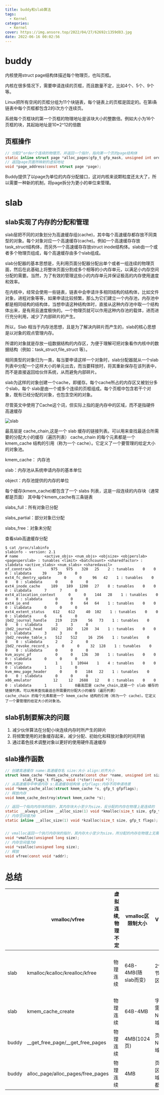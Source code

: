 ```yaml
---
title: buddy和slab算法
tags:
  - Kernel
categories:
  - Kernel
cover: https://img.ansore.top/2022/04/27/62692c1359d83.jpg
date: 2022-06-16 00:02:56
---
```


# buddy 

内核使用struct page结构体描述每个物理页，也叫页框。

内核在很多情况下，需要申请连续的页框，而且数量不定，比如4个、5个、9个等。

Linux把所有空闲的页框分组为11个块链表，每个链表上的页框是固定的。在第i条链表中每个页框都包含2的i次方个连续页。

系统每个页框块的第一个页框的物理地址是该块大小的整数倍。例如大小为16个页框的块，其起始地址是10*2^12的倍数

## 页框操作

```c
// 分配2^order个连续的物理页，并返回一个指针，指向第一个页的page结构体
static inline struct page *alloc_pages(gfp_t gfp_mask, unsigned int order);
// 返回page页面所映射的虚拟地址
void *page_address(const struct page *page);
```

Buddy提供了以page为单位的内存分配接口，这对内核来说颗粒度还太大了，所以需要一种新的机制，将page拆分为更小的单位来管理。

# slab

## slab实现了内存的分配和管理

slab层把不同的对象划分为高速缓存组(cache)，其中每个高速缓存都存放不同类型的对象。每个对象对应一个高速缓存(cache)。例如一个高速缓存存放task_struct结构体，而另外一个高速缓存存放struct inode结构体。slab由一个或者多个物理页组成，每个高速缓存由多个slab组成。



slab分配器的基本思想是，先利用页面分配器分配出单个或者一组连续的物理页面，然后在此基础上将整块页面分割成多个相等的小内存单元，以满足小内存空间分配的需要。当然，为了有效的管理这些小的内存单元并保证极高的内存使用速度和效率。

在内核中，经常会使用一些链表，链表中会申请许多相同结构的结构体，比如文件对象，进程对象等等，如果申请比较频繁，那么为它们建立一个内存池，内存池中都是相同结构的结构体，当想申请这种结构体时，直接从这种内存池中取一个结构体出来，是有用且速度极快的。一个物理页就可以作用这种内存池的载体，进而进行充分利用，减少了内部碎片的产生。

所以，Slab 相当于内存池思想，且是为了解决内碎片而产生的，slab的核心思想是以对象的观点管理内存。

所谓的对象就是存放一组数据结构的内存区，为便于理解可把对象看作内核中的数据结构（例如：task_struct,file_struct 等）。

相同类型的对象归为一类，每当要申请这样一个对象时，slab分配器就从一个slab列表中分配一个这样大小的单元出去，而当要释放时，将其重新保存在该列表中，而不是直接返回给伙伴系统，从而避免内部碎片。

slab为这样的对象创建一个cache，即缓存。每个cache所占的内存区又被划分多个slab，每个 slab是由一个或多个连续的页框组成。每个页框中包含若干个对象，既有已经分配的对象，也包含空闲的对象。

尽管英文中使用了Cache这个词，但实际上指的是内存中的区域，而不是指硬件高速缓存

![slab](https://img.ansore.top/2022/06/06/03498bdf04627edc92657e10e76abbcf.png)

最高层是 cache_chain,这是一个 slab 缓存的链接列表。可以用来查找最适合所需要的分配大小的缓存（遍历列表）
cache_chain 的每个元素都是一个 kmem_cache 结构的引用（称为一个 cache）。它定义了一个要管理的给定大小的对象池。

kmem_cache： 内存池

slab：内存池从系统申请内存的基本单位

object：内存池提供的内存的单位

每个缓存(kmem_cache)都包含了一个 slabs 列表，这是一段连续的内存块（通常都是页面）
其中每个kmem_cache有三条链表

slabs_full：所有对象已分配

slabs_partial：部分对象已分配

slabs_free：对象未分配



查看slab高速缓存分配

```
$ cat /proc/slabinfo
slabinfo - version: 2.1
# name            <active_objs> <num_objs> <objsize> <objperslab> <pagesperslab> : tunables <limit> <batchcount> <sharedfactor> : slabdata <active_slabs> <num_slabs> <sharedavail>
nf_conntrack         975    975    320   25    2 : tunables    0    0    0 : slabdata     39     39      0
ext4_fc_dentry_update      0      0     96   42    1 : tunables    0    0    0 : slabdata      0      0      0
ext4_inode_cache     189    189   1200   27    8 : tunables    0    0    0 : slabdata      7      7      0
ext4_allocation_context      0      0    144   28    1 : tunables    0    0    0 : slabdata      0      0      0
ext4_io_end            0      0     64   64    1 : tunables    0    0    0 : slabdata      0      0      0
ext4_extent_status    612    612     40  102    1 : tunables    0    0    0 : slabdata      6      6      0
jbd2_journal_handle    219    219     56   73    1 : tunables    0    0    0 : slabdata      3      3      0
jbd2_journal_head    102    102    120   34    1 : tunables    0    0    0 : slabdata      3      3      0
jbd2_revoke_table_s    512    512     16  256    1 : tunables    0    0    0 : slabdata      2      2      0
jbd2_revoke_record_s      0      0     32  128    1 : tunables    0    0    0 : slabdata      0      0      0
kvm_async_pf           0      0    136   30    1 : tunables    0    0    0 : slabdata      0      0      0
kvm_vcpu               1      1  10944    1    4 : tunables    0    0    0 : slabdata      1      1      0
kvm_mmu_page_header      0      0    184   22    1 : tunables    0    0    0 : slabdata      0      0      0
x86_emulator          12     12   2688   12    8 : tunables    0    0    0 : slabdata      1      1      0最高层是 cache_chain,这是一个 slab 缓存的链接列表。可以用来查找最适合所需要的分配大小的缓存（遍历列表）
cache_chain 的每个元素都是一个 kmem_cache 结构的引用（称为一个 cache）。它定义了一个要管理的给定大小的对象池。
```

## slab机制要解决的问题

1. 减少伙伴算法在分配小块连续内存时所产生的碎片
2. 将频繁使用的对象缓存起来，减少分配、初始化和释放对象的时间开销
3. 通过着色技术调整对象以更好的使用硬件高速缓存

## slab操作函数

```c
// 创建高速缓存 name:高速缓存名 size:大小 align:对齐大小 
struct kmem_cache *kmem_cache_create(const char *name, unsigned int size, unsigned int align,
		slab_flags_t flags, void (*ctor)(void *));
// 从高速缓存中申请内存 s:高速缓存结构体 gfpflags:内存不同申请场景
void *kmem_cache_alloc(struct kmem_cache *s, gfp_t gfpflags);
// 释放内存
void kmem_cache_destroy(struct kmem_cache *s);

// 返回一个指向内存块的指针，其内存块大小至少为size，反分配的内存在物理上是连续的
static __always_inline __alloc_size(1) void *kmalloc(size_t size, gfp_t flags);
// 内存空间值为0
static inline __alloc_size(1) void *kzalloc(size_t size, gfp_t flags);


// vmalloc返回一个执行内存块的指针，其内存大小至少为size，所分配的内存在物理上无需连续
void *vmalloc(unsigned long size);
// 内存空间值为0
void *vzalloc(unsigned long size);
// 释放
void vfree(const void *addr);
```

# 总结

|       | vmalloc/vfree                            | 虚拟连续,物理不定 | vmalloc区限制大小   | 页VMALLOC区                  | 可能睡眠，不能从中断上下文中调用。VMALLOC区域vmalloc_start~vmalloc_end之间，vmalloc比kmalloc慢，适用于分配大内存 |
| ----- | ---------------------------------------- | ----------------- | ------------------- | ---------------------------- | ------------------------------------------------------------ |
| slab  | kmalloc/kcalloc/krealloc/kfree           | 物理连续          | 64B-4MB(随slab而变) | 2^order字节Normal区域        | 大小有限，不如vmalloc/malloc大。最大/最小值由KMALLOC_MIN_SIZE/KMALLOC_SHIFT_MAX，对应64B、4MB。从/proc/slabinfo中的kmalloc-xxx中分配，建立在kmem_cache_create基础之上 |
| slab  | kmem_cache_create                        | 物理连续          | 64B-4MB             | 字节大小，需对齐，Normal区域 | 便于固定大小数据的频繁分配和释放，分配时从缓存池中获取地址，释放时也不一定真正释放内存。通过slab进行管理 |
| buddy | \_\_get\_free\_page/\_\_get\_free\_pages | 物理连续          | 4MB(1024页)         | 页，Normal区域               | \_\_get\_free\_pages基于alloc\_pages，但是限定不能使用HIGHMEM |
| buddy | alloc_page/alloc_pages/free_pages        | 物理连续          | 4MB                 | 页,Normal区域/Vmalloc都可    | CONFIG\_FORCE\_MAX\_ZONEORDER定义了最大页面数2^11，一次能分配到的最大页面数为1024 |

